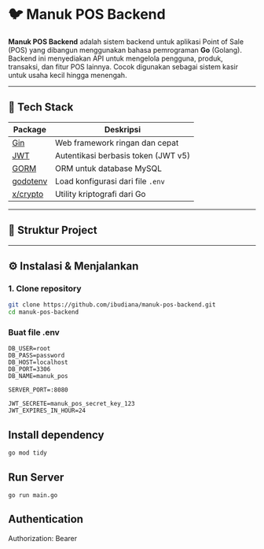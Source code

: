 # 🐦 Manuk POS Backend

**Manuk POS Backend** adalah sistem backend untuk aplikasi Point of Sale (POS) yang dibangun menggunakan bahasa pemrograman **Go** (Golang). Backend ini menyediakan API untuk mengelola pengguna, produk, transaksi, dan fitur POS lainnya. Cocok digunakan sebagai sistem kasir untuk usaha kecil hingga menengah.

---

## 🚀 Tech Stack

| Package                     | Deskripsi                                      |
|----------------------------|-----------------------------------------------|
| [Gin](https://github.com/gin-gonic/gin) | Web framework ringan dan cepat                 |
| [JWT](https://github.com/golang-jwt/jwt) | Autentikasi berbasis token (JWT v5)           |
| [GORM](https://gorm.io/)   | ORM untuk database MySQL                       |
| [godotenv](https://github.com/joho/godotenv) | Load konfigurasi dari file `.env`            |
| [x/crypto](https://pkg.go.dev/golang.org/x/crypto) | Utility kriptografi dari Go                |

---

## 📁 Struktur Project


---

## ⚙️ Instalasi & Menjalankan

### 1. Clone repository

```bash
git clone https://github.com/ibudiana/manuk-pos-backend.git
cd manuk-pos-backend
```

### Buat file .env

```env
DB_USER=root
DB_PASS=password
DB_HOST=localhost
DB_PORT=3306
DB_NAME=manuk_pos

SERVER_PORT=:8080

JWT_SECRETE=manuk_pos_secret_key_123
JWT_EXPIRES_IN_HOUR=24
```

## Install dependency
```
go mod tidy
```

## Run Server
```
go run main.go
```

## Authentication

Authorization: Bearer <token>
